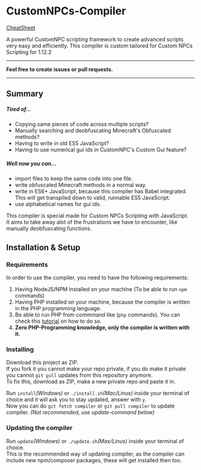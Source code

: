 # CustomNPCs-Compiler

[CheatSheet](https://gist.github.com/RunonScripts/711b43d72ebd490fccdc92bb08800d4c)

A powerful CustomNPC scripting framework to create advanced scripts very easy and efficiently.
This compiler is custom tailored for Custom NPCs Scripting for 1.12.2    

---

**Feel free to create issues or pull requests.**

---

## Summary
##### Tired of...
 - Copying same pieces of code across multiple scripts?
 - Manually searching and deobfuscating Minecraft's Obfuscated methods?
 - Having to write in old ES5 JavaScript?
 - Having to use numerical gui ids in CustomNPC's Custom Gui feature?
 
##### Well now you can...
 - import files to keep the same code into one file.
 - write obfuscated Minecraft methods in a normal way.
 - write in ES6+ JavaScript, because this compiler has Babel integrated. This will get transpiled down to valid, runnable ES5 JavaScript.
 - use alphabetical names for gui ids.


This compiler is special made for Custom NPCs Scripting with JavaScript.    
It aims to take away alot of the frustrations we have to encounter, like manually deobfuscating functions. 


## Installation & Setup

### Requirements
In order to use the compiler, you need to have the following requirements:
1. Having NodeJS/NPM installed on your machine (To be able to run `npm` commands)
2. Having PHP installed on your machine, because the compiler is written in the PHP programming language.
3. Be able to run PHP from commmand like (`php` commands). You can check this [tutorial](https://www.youtube.com/watch?v=Ka44kcFSruk) on how to do so.
4. **Zero PHP-Programming knowledge, only the compiler is written with it.**

### Installing
Download this project as ZIP.    
If you fork it you cannot make your repo private, if you do make it private you cannot `git pull` updates from this repository anymore.    
To fix this, download as ZIP, make a new private repo and paste it in.

Run `install`*(Windows)* or `./install.sh`*(Mac/Linux)* inside your terminal of choice and it will ask you to stay updated, answer with `y`.    
Now you can do `git fetch compiler` or `git pull compiler` to update compiler. *(Not recommended, use update-command below)*

### Updating the compiler
Run `update`*(Windows)* or `./update.sh`*(Max/Linux)* inside your terminal of choice.    
This is the recommended way of updating compiler, as the compiler can include new npm/composer packages, these will get installed then too.




